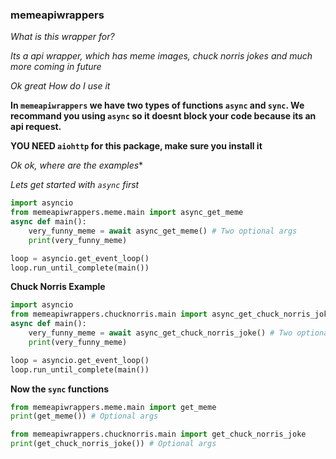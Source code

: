 ### memeapiwrappers

*What is this wrapper for?*


*Its a api wrapper, which has meme images, chuck norris jokes and much more coming in future*


*Ok great How do I use it*


**In `memeapiwrappers` we have two types of functions `async` and `sync`. We recommand you using `async` so it doesnt block your code because its an api request.**


**YOU NEED `aiohttp` for this package, make sure you install it**


*Ok ok, where are the examples**


*Lets get started with `async` first*


```py
import asyncio
from memeapiwrappers.meme.main import async_get_meme
async def main():
    very_funny_meme = await async_get_meme() # Two optional args
    print(very_funny_meme)

loop = asyncio.get_event_loop()
loop.run_until_complete(main())
```


**Chuck Norris Example**


```py
import asyncio
from memeapiwrappers.chucknorris.main import async_get_chuck_norris_joke
async def main():
    very_funny_meme = await async_get_chuck_norris_joke() # Two optional args
    print(very_funny_meme)

loop = asyncio.get_event_loop()
loop.run_until_complete(main())
```


**Now the `sync` functions**


```py
from memeapiwrappers.meme.main import get_meme
print(get_meme()) # Optional args
```

```py
from memeapiwrappers.chucknorris.main import get_chuck_norris_joke
print(get_chuck_norris_joke()) # Optional args
```